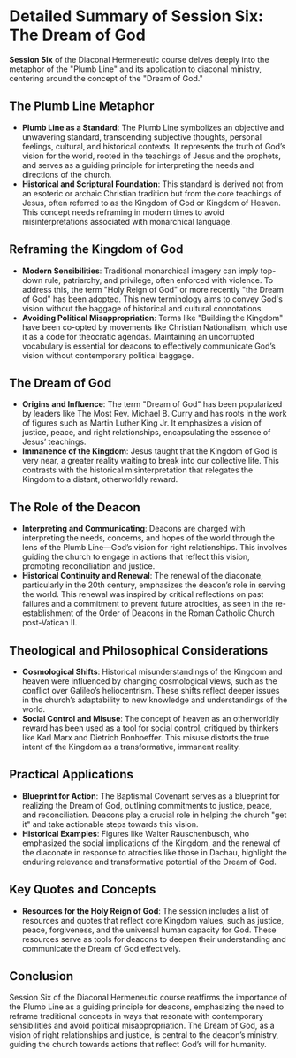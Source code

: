 # Detailed Summary of Session Six: The Dream of God

**Session Six** of the Diaconal Hermeneutic course delves deeply into the metaphor of the "Plumb Line" and its application to diaconal ministry, centering around the concept of the "Dream of God."

## The Plumb Line Metaphor

- **Plumb Line as a Standard**: The Plumb Line symbolizes an objective and unwavering standard, transcending subjective thoughts, personal feelings, cultural, and historical contexts. It represents the truth of God’s vision for the world, rooted in the teachings of Jesus and the prophets, and serves as a guiding principle for interpreting the needs and directions of the church.
- **Historical and Scriptural Foundation**: This standard is derived not from an esoteric or archaic Christian tradition but from the core teachings of Jesus, often referred to as the Kingdom of God or Kingdom of Heaven. This concept needs reframing in modern times to avoid misinterpretations associated with monarchical language.

## Reframing the Kingdom of God

- **Modern Sensibilities**: Traditional monarchical imagery can imply top-down rule, patriarchy, and privilege, often enforced with violence. To address this, the term "Holy Reign of God" or more recently "the Dream of God" has been adopted. This new terminology aims to convey God's vision without the baggage of historical and cultural connotations.
- **Avoiding Political Misappropriation**: Terms like "Building the Kingdom" have been co-opted by movements like Christian Nationalism, which use it as a code for theocratic agendas. Maintaining an uncorrupted vocabulary is essential for deacons to effectively communicate God’s vision without contemporary political baggage.

## The Dream of God

- **Origins and Influence**: The term "Dream of God" has been popularized by leaders like The Most Rev. Michael B. Curry and has roots in the work of figures such as Martin Luther King Jr. It emphasizes a vision of justice, peace, and right relationships, encapsulating the essence of Jesus’ teachings.
- **Immanence of the Kingdom**: Jesus taught that the Kingdom of God is very near, a greater reality waiting to break into our collective life. This contrasts with the historical misinterpretation that relegates the Kingdom to a distant, otherworldly reward.

## The Role of the Deacon

- **Interpreting and Communicating**: Deacons are charged with interpreting the needs, concerns, and hopes of the world through the lens of the Plumb Line—God’s vision for right relationships. This involves guiding the church to engage in actions that reflect this vision, promoting reconciliation and justice.
- **Historical Continuity and Renewal**: The renewal of the diaconate, particularly in the 20th century, emphasizes the deacon’s role in serving the world. This renewal was inspired by critical reflections on past failures and a commitment to prevent future atrocities, as seen in the re-establishment of the Order of Deacons in the Roman Catholic Church post-Vatican II.

## Theological and Philosophical Considerations

- **Cosmological Shifts**: Historical misunderstandings of the Kingdom and heaven were influenced by changing cosmological views, such as the conflict over Galileo’s heliocentrism. These shifts reflect deeper issues in the church’s adaptability to new knowledge and understandings of the world.
- **Social Control and Misuse**: The concept of heaven as an otherworldly reward has been used as a tool for social control, critiqued by thinkers like Karl Marx and Dietrich Bonhoeffer. This misuse distorts the true intent of the Kingdom as a transformative, immanent reality.

## Practical Applications

- **Blueprint for Action**: The Baptismal Covenant serves as a blueprint for realizing the Dream of God, outlining commitments to justice, peace, and reconciliation. Deacons play a crucial role in helping the church "get it" and take actionable steps towards this vision.
- **Historical Examples**: Figures like Walter Rauschenbusch, who emphasized the social implications of the Kingdom, and the renewal of the diaconate in response to atrocities like those in Dachau, highlight the enduring relevance and transformative potential of the Dream of God.

## Key Quotes and Concepts

- **Resources for the Holy Reign of God**: The session includes a list of resources and quotes that reflect core Kingdom values, such as justice, peace, forgiveness, and the universal human capacity for God. These resources serve as tools for deacons to deepen their understanding and communicate the Dream of God effectively.

## Conclusion

Session Six of the Diaconal Hermeneutic course reaffirms the importance of the Plumb Line as a guiding principle for deacons, emphasizing the need to reframe traditional concepts in ways that resonate with contemporary sensibilities and avoid political misappropriation. The Dream of God, as a vision of right relationships and justice, is central to the deacon’s ministry, guiding the church towards actions that reflect God’s will for humanity.
